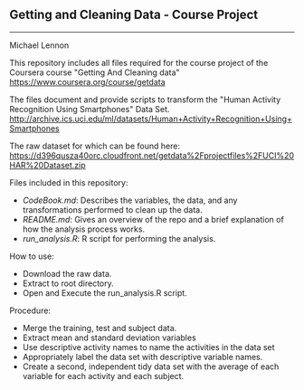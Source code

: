 Getting and Cleaning Data - Course Project
------------------------------------------
----------
Michael Lennon

This repository includes all files required for the course project of the Coursera course "Getting And Cleaning data" https://www.coursera.org/course/getdata

The files document and provide scripts to transform the "Human Activity Recognition Using Smartphones" Data Set.
http://archive.ics.uci.edu/ml/datasets/Human+Activity+Recognition+Using+Smartphones 

The raw dataset for which can be found here: 
https://d396qusza40orc.cloudfront.net/getdata%2Fprojectfiles%2FUCI%20HAR%20Dataset.zip 


Files included in this repository:

 - *CodeBook.md*: Describes the variables, the data, and any transformations performed to clean up the data.
 - *README.md*: Gives an overview of the repo and a brief explanation of how the analysis process works.
 - *run_analysis.R*: R script for performing the analysis.

How to use:

 - Download the raw data.
 - Extract to root directory.
 - Open and Execute the run_analysis.R script.
 
Procedure:

 - Merge the training, test and subject data.
 - Extract mean and standard deviation variables
 - Use descriptive activity names to name the activities in the data set
 - Appropriately label the data set with descriptive variable names.
 - Create a second, independent tidy data set with the average of each variable for each activity and each subject.

